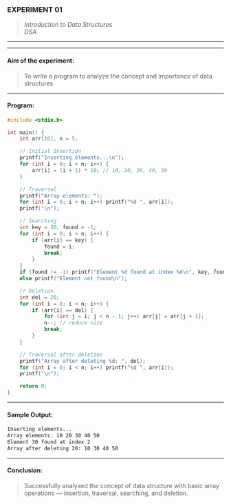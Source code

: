 ### **EXPERIMENT 01**
> *Introduction to Data Structures*  
*DSA*

---
---

#### **Aim of the experiment:**
> To write a program to analyze the concept and importance of data structures

---

#### **Program:**
```c
#include <stdio.h>

int main() {
    int arr[10], n = 5;

    // Initial Insertion
    printf("Inserting elements...\n");
    for (int i = 0; i < n; i++) {
        arr[i] = (i + 1) * 10; // 10, 20, 30, 40, 50
    }

    // Traversal
    printf("Array elements: ");
    for (int i = 0; i < n; i++) printf("%d ", arr[i]);
    printf("\n");

    // Searching
    int key = 30, found = -1;
    for (int i = 0; i < n; i++) {
        if (arr[i] == key) {
            found = i;
            break;
        }
    }
    if (found != -1) printf("Element %d found at index %d\n", key, found);
    else printf("Element not found\n");

    // Deletion
    int del = 20;
    for (int i = 0; i < n; i++) {
        if (arr[i] == del) {
            for (int j = i; j < n - 1; j++) arr[j] = arr[j + 1];
            n--; // reduce size
            break;
        }
    }

    // Traversal after deletion
    printf("Array after deleting %d: ", del);
    for (int i = 0; i < n; i++) printf("%d ", arr[i]);
    printf("\n");

    return 0;
}
```

---

#### **Sample Output:**
```txt
Inserting elements...
Array elements: 10 20 30 40 50 
Element 30 found at index 2
Array after deleting 20: 10 30 40 50 
```

---

#### **Conclusion:**
> Successfully analyxed the concept of data structure with basic array operations — insertion, traversal, searching, and deletion.